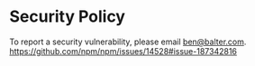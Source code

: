 # Security Policy

To report a security vulnerability, please email [ben@balter.com](mailto:ben@balter.com).
https://github.com/npm/npm/issues/14528#issue-187342816
